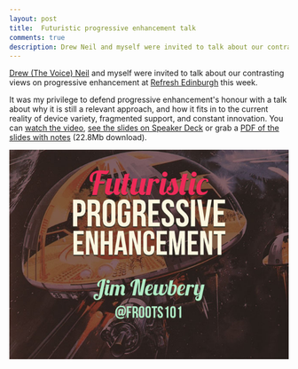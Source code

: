 ```yaml
---
layout: post
title:  Futuristic progressive enhancement talk
comments: true
description: Drew Neil and myself were invited to talk about our contrasting views on progressive enhancement at Refresh Edinburgh this week. Here are the slides from my talk.
---
```


[Drew (The Voice) Neil](http://drewneil.com/) and myself were invited to talk about our contrasting views on progressive enhancement at [Refresh Edinburgh](http://refreshedinburgh.org/) this week.

It was my privilege to defend progressive enhancement's honour with a talk about why it is still a relevant approach, and how it fits in to the current reality of device variety, fragmented support, and constant innovation. You can [watch the video](https://vimeo.com/38016394), [see the slides on Speaker Deck](http://speakerdeck.com/u/froots/p/futuristic-progressive-enhancement) or grab a [PDF of the slides with notes](http://dl.dropbox.com/u/6983841/futuristic-progressive-enhancement.pdf) (22.8Mb download).

<a href="http://speakerdeck.com/u/froots/p/futuristic-progressive-enhancement" rel="external"><img src="/images/posts/2012-02-03/futuristic-progressive-enhancement.jpg"></a>
